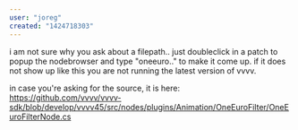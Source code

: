 ```yaml
---
user: "joreg"
created: "1424718303"
---
```


i am not sure why you ask about a filepath.. just doubleclick in a patch to popup the nodebrowser and type "oneeuro.." to make it come up. if it does not show up like this you are not running the latest version of vvvv. 

in case you're asking for the source, it is here: https://github.com/vvvv/vvvv-sdk/blob/develop/vvvv45/src/nodes/plugins/Animation/OneEuroFilter/OneEuroFilterNode.cs
